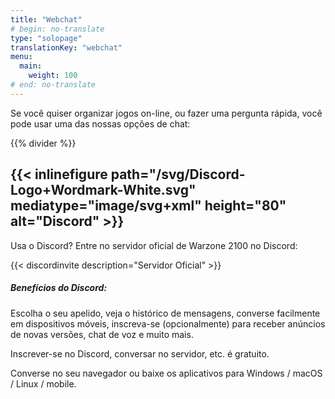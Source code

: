 ```yaml
---
title: "Webchat"
# begin: no-translate
type: "solopage"
translationKey: "webchat"
menu:
  main:
    weight: 100
# end: no-translate
---
```


Se você quiser organizar jogos on-line, ou fazer uma pergunta rápida, você pode usar uma das nossas opções de chat:

{{% divider %}}

## {{< inlinefigure path="/svg/Discord-Logo+Wordmark-White.svg" mediatype="image/svg+xml" height="80" alt="Discord" >}}

Usa o Discord? Entre no servidor oficial de Warzone 2100 no Discord:

{{< discordinvite description="Servidor Oficial" >}}

##### Benefícios do Discord:

Escolha o seu apelido, veja o histórico de mensagens, converse facilmente em dispositivos móveis, inscreva-se (opcionalmente) para receber anúncios de novas versões, chat de voz e muito mais.

Inscrever-se no Discord, conversar no servidor, etc. é gratuito.

Converse no seu navegador ou baixe os aplicativos para Windows / macOS / Linux / mobile.
